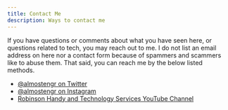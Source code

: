 ```yaml
---
title: Contact Me
description: Ways to contact me
---
```


If you have questions or comments about what you have seen here, 
or questions related to tech, you may reach out to me. I do not list an email address on 
here nor a contact form because of spammers and scammers like to abuse them.
That said, you can reach me by the below listed methods. 

* <a href="https://twitter.com/almostengr" target="_blank">@almostengr on Twitter</a>
* <a href="https://instagram.com/almostengr" target="_blank">@almostengr on Instagram</a>
* <a href="https://www.youtube.com/c/robinsonhandyandtechnologyservices?sub_confirmation=1" target="_blank">Robinson Handy and Technology Services YouTube Channel</a>

